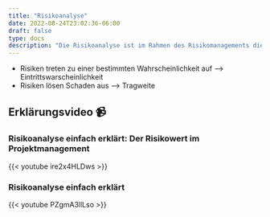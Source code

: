 ```yaml
---
title: "Risikoanalyse"
date: 2022-08-24T23:02:36-06:00
draft: false
type: docs
description: "Die Risikoanalyse ist im Rahmen des Risikomanagements die Analyse der durch Risikoidentifikation ermittelten Risiken von unterschiedlichen Sachverhalten und Gefahrensituationen."
---
```


- Risiken treten zu einer bestimmten Wahrscheinlichkeit auf --> Eintrittswarscheinlichkeit
- Risiken lösen Schaden aus --> Tragweite

## Erklärungsvideo 📹

### Risikoanalyse einfach erklärt: Der Risikowert im Projektmanagement

{{< youtube ire2x4HLDws >}}

### Risikoanalyse einfach erklärt

{{< youtube PZgmA3llLso >}}
